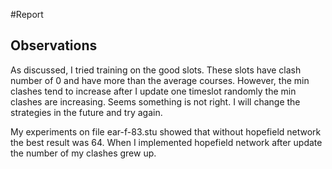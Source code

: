 #Report

## Observations

As discussed, I tried training on the good slots. 
These slots have clash number of 0 and have more than the average courses.
However, the min clashes tend to increase after I update one 
timeslot randomly the min clashes are increasing.
Seems something is not right. I will change the strategies in the future and 
try again. 

My experiments on file ear-f-83.stu showed that without hopefield network the best result was 64.
When I implemented hopefield network after update the number of my clashes grew up.